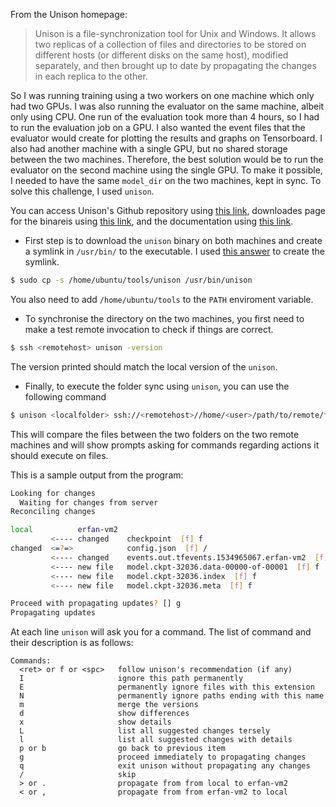 From the Unison homepage:
> Unison is a file-synchronization tool for Unix and Windows. It allows two replicas of a collection of files and directories to be stored on different hosts (or different disks on the same host), modified separately, and then brought up to date by propagating the changes in each replica to the other.

So I was running training using a two workers on one machine which only had two GPUs. I was also running the evaluator on the same machine, albeit only using CPU. One run of the evaluation took more than 4 hours, so I had to run the evaluation job on a GPU. I also wanted the event files that the evaluator would create for plotting the results and graphs on Tensorboard. I also had another machine with a single GPU, but no shared storage between the two machines. Therefore, the best solution would be to run the evaluator on the second machine using the single GPU. To make it possible, I needed to have the same `model_dir` on the two machines, kept in sync. To solve this challenge, I used `unison`.

You can access Unison's Github repository using [this link](https://github.com/bcpierce00/unison), downloades page for the binareis using [this link](http://unison-binaries.inria.fr/), and the documentation using [this link](https://www.cis.upenn.edu/~bcpierce/unison/download/releases/stable/unison-manual.html).

* First step is to download the `unison` binary on both machines and create a symlink in `/usr/bin/` to the executable. I used [this answer](https://unix.stackexchange.com/a/183299) to create the symlink.

```bash
$ sudo cp -s /home/ubuntu/tools/unison /usr/bin/unison
```

You also need to add `/home/ubuntu/tools` to the `PATH` enviroment variable.

* To synchronise the directory on the two machines, you first need to make a test remote invocation to check if things are correct.
```bash
$ ssh <remotehost> unison -version
```

The version printed should match the local version of the `unison`.

* Finally, to execute the folder sync using `unison`, you can use the following command
```bash
$ unison <localfolder> ssh://<remotehost>//home/<user>/path/to/remote/folder
```

This will compare the files between the two folders on the two remote machines and will show prompts asking for commands regarding actions it should execute on files.

This is a sample output from the program:
```bash
Looking for changes
  Waiting for changes from server
Reconciling changes

local          erfan-vm2
         <---- changed    checkpoint  [f] f
changed  <=?=>            config.json  [f] /
         <---- changed    events.out.tfevents.1534965067.erfan-vm2  [f] f
         <---- new file   model.ckpt-32036.data-00000-of-00001  [f] f
         <---- new file   model.ckpt-32036.index  [f] f
         <---- new file   model.ckpt-32036.meta  [f] f

Proceed with propagating updates? [] g
Propagating updates
```

At each line `unison` will ask you for a command. The list of command and their description is as follows:
```
Commands:
  <ret> or f or <spc>   follow unison's recommendation (if any)
  I                     ignore this path permanently
  E                     permanently ignore files with this extension
  N                     permanently ignore paths ending with this name
  m                     merge the versions
  d                     show differences
  x                     show details
  L                     list all suggested changes tersely
  l                     list all suggested changes with details
  p or b                go back to previous item
  g                     proceed immediately to propagating changes
  q                     exit unison without propagating any changes
  /                     skip
  > or .                propagate from from local to erfan-vm2
  < or ,                propagate from from erfan-vm2 to local
  ```
  
